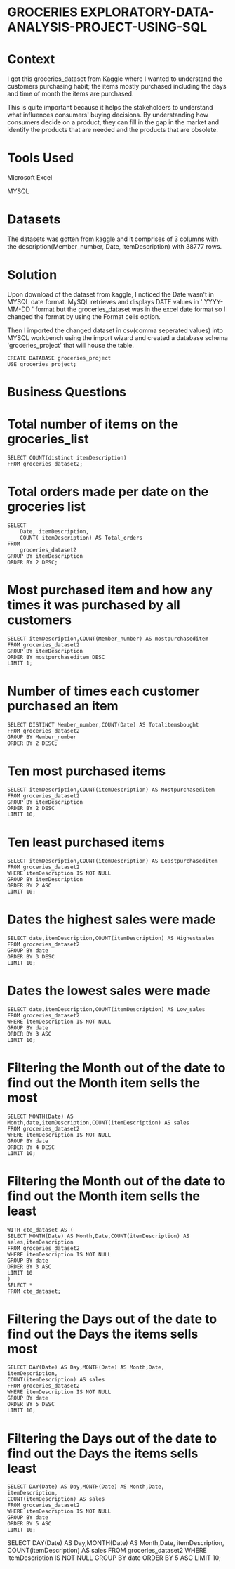 # GROCERIES EXPLORATORY-DATA-ANALYSIS-PROJECT-USING-SQL

# Context

I got this groceries_dataset from Kaggle where I wanted to understand the customers purchasing habit; the items mostly purchased including the days and time of month the items are purchased.

This is quite important because it helps the stakeholders to understand what influences consumers' buying decisions. By understanding how consumers decide on a product, they can fill in the gap in the market and identify the products that are needed and the products that are obsolete.

# Tools Used
Microsoft Excel

MYSQL

# Datasets
The datasets was gotten from kaggle and it comprises of 3 columns with the description(Member_number, Date, itemDescription) with 38777 rows.

# Solution

Upon download of the dataset from kaggle, I noticed the Date wasn't in MYSQL date format. MySQL retrieves and displays DATE values in  ' YYYY-MM-DD ' format but the groceries_dataset was in the excel date format so I changed the format by using the Format cells option.

Then I imported the changed dataset in csv(comma seperated values) into MYSQL workbench using the import wizard and created a database schema 'groceries_project' that will house the table.

    CREATE DATABASE groceries_project
    USE groceries_project;

# Business Questions

# Total number of items on the groceries_list
    SELECT COUNT(distinct itemDescription)
    FROM groceries_dataset2;

# Total orders made per date on the groceries list
    SELECT 
        Date, itemDescription,
        COUNT( itemDescription) AS Total_orders
    FROM
        groceries_dataset2
    GROUP BY itemDescription
    ORDER BY 2 DESC;


# Most purchased item and how any times it was purchased by all customers
    SELECT itemDescription,COUNT(Member_number) AS mostpurchaseditem
    FROM groceries_dataset2
    GROUP BY itemDescription
    ORDER BY mostpurchaseditem DESC
    LIMIT 1;

# Number of times each customer purchased an item
    SELECT DISTINCT Member_number,COUNT(Date) AS Totalitemsbought
    FROM groceries_dataset2
    GROUP BY Member_number
    ORDER BY 2 DESC;

# Ten most purchased items
    SELECT itemDescription,COUNT(itemDescription) AS Mostpurchaseditem
    FROM groceries_dataset2
    GROUP BY itemDescription
    ORDER BY 2 DESC
    LIMIT 10;

# Ten least purchased items
    SELECT itemDescription,COUNT(itemDescription) AS Leastpurchaseditem
    FROM groceries_dataset2
    WHERE itemDescription IS NOT NULL
    GROUP BY itemDescription
    ORDER BY 2 ASC
    LIMIT 10;


# Dates the highest sales were made
    SELECT date,itemDescription,COUNT(itemDescription) AS Highestsales
    FROM groceries_dataset2
    GROUP BY date
    ORDER BY 3 DESC
    LIMIT 10;


# Dates the lowest sales were made
    SELECT date,itemDescription,COUNT(itemDescription) AS Low_sales
    FROM groceries_dataset2
    WHERE itemDescription IS NOT NULL
    GROUP BY date
    ORDER BY 3 ASC
    LIMIT 10;


# Filtering the Month out of the date to find out the Month item sells the most
    SELECT MONTH(Date) AS Month,date,itemDescription,COUNT(itemDescription) AS sales
    FROM groceries_dataset2
    WHERE itemDescription IS NOT NULL
    GROUP BY date
    ORDER BY 4 DESC
    LIMIT 10;

# Filtering the Month out of the date to find out the Month item sells the least
    WITH cte_dataset AS (
    SELECT MONTH(Date) AS Month,Date,COUNT(itemDescription) AS sales,itemDescription
    FROM groceries_dataset2
    WHERE itemDescription IS NOT NULL
    GROUP BY date
    ORDER BY 3 ASC
    LIMIT 10
    )
    SELECT *
    FROM cte_dataset;


# Filtering the Days out of the date to find out the Days the items sells most
    SELECT DAY(Date) AS Day,MONTH(Date) AS Month,Date,
    itemDescription,
    COUNT(itemDescription) AS sales
    FROM groceries_dataset2
    WHERE itemDescription IS NOT NULL
    GROUP BY date
    ORDER BY 5 DESC
    LIMIT 10;


# Filtering the Days out of the date to find out the Days the items sells least
    SELECT DAY(Date) AS Day,MONTH(Date) AS Month,Date,
    itemDescription,
    COUNT(itemDescription) AS sales
    FROM groceries_dataset2
    WHERE itemDescription IS NOT NULL
    GROUP BY date
    ORDER BY 5 ASC
    LIMIT 10;


SELECT DAY(Date) AS Day,MONTH(Date) AS Month,Date,
itemDescription,
COUNT(itemDescription) AS sales
FROM groceries_dataset2
WHERE itemDescription IS NOT NULL
GROUP BY date
ORDER BY 5 ASC
LIMIT 10;
